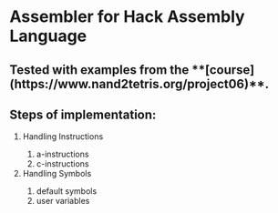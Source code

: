 <h1>Assembler for Hack Assembly Language</h1>
<h2>Tested with examples from the **[course](https://www.nand2tetris.org/project06)**.</h2>
<h2>Steps of implementation:</h2>
<ol>
<li>Handling Instructions</li>
  <ol> 
    <li>a-instructions</li>
    <li>c-instructions</li>
  </ol>
<li>Handling Symbols</li>
  <ol>
    <li>default symbols</li>
    <li>user variables</li>
  </ol>
</ol>


